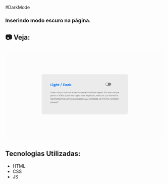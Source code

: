 #DarkMode

### Inserindo modo escuro na página.

## :camera: Veja: 

<img alt="gif" src="https://github.com/Hebert324/Darkmode/blob/main/gif/Darkmode.gif">

## Tecnologias Utilizadas:
- HTML
- CSS
- JS
